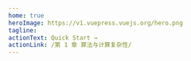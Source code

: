 ```yaml
---
home: true
heroImage: https://v1.vuepress.vuejs.org/hero.png
tagline: 
actionText: Quick Start →
actionLink: /第 1 章 算法与计算复杂性/
---
```

